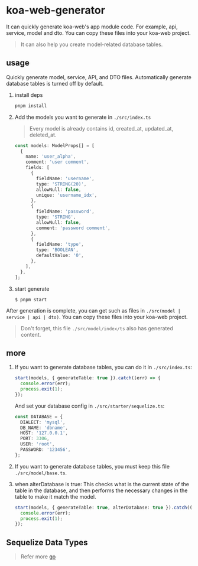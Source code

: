 # koa-web-generator

It can quickly generate koa-web's app module code. For example, api, service, model and dto.
You can copy these files into your koa-web project.

> It can also help you create model-related database tables.

## usage

Quickly generate model, service, API, and DTO files.
Automatically generate database tables is turned off by default.

1. install deps

   ```bash
   pnpm install
   ```

2. Add the models you want to generate in `./src/index.ts`

   > Every model is already contains id, created_at, updated_at, deleted_at.

   ```ts
   const models: ModelProps[] = [
     {
       name: 'user_alpha',
       comment: 'user comment',
       fields: [
         {
           fieldName: 'username',
           type: 'STRING(20)',
           allowNull: false,
           unique: 'username_idx',
         },
         {
           fieldName: 'password',
           type: 'STRING',
           allowNull: false,
           comment: 'password comment',
         },
         {
           fieldName: 'type',
           type: 'BOOLEAN',
           defaultValue: '0',
         },
       ],
     },
   ];
   ```

3. start generate

   ```
   $ pnpm start

   ```

After generation is complete, you can get such as files in `./src(model | service | api | dto)`.
You can copy these files into your koa-web project.

> Don't forget, this file `./src/model/index/ts` also has generated content.

## more

1. If you want to generate database tables, you can do it in `./src/index.ts`:

   ```ts
   start(models, { generateTable: true }).catch((err) => {
     console.error(err);
     process.exit(1);
   });
   ```

   And set your database config in `./src/starter/sequelize.ts`:

   ```ts
   const DATABASE = {
     DIALECT: 'mysql',
     DB_NAME: 'dbname',
     HOST: '127.0.0.1',
     PORT: 3306,
     USER: 'root',
     PASSWORD: '123456',
   };
   ```

2. If you want to generate database tables, you must keep this file `./src/model/base.ts`.

3. when alterDatabase is true: This checks what is the current state of the table in the database, and then performs the necessary changes in the table to make it match the model.

   ```ts
   start(models, { generateTable: true, alterDatabase: true }).catch((err) => {
     console.error(err);
     process.exit(1);
   });
   ```

## Sequelize Data Types

> Refer more [go](https://sequelize.org/docs/v6/core-concepts/model-basics/#data-types)
